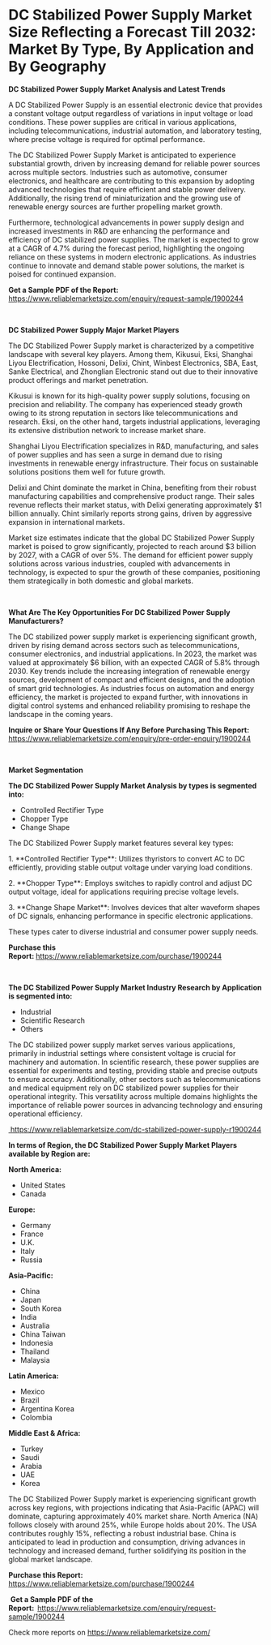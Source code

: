 <p><h1>DC Stabilized Power Supply Market Size Reflecting a Forecast Till 2032: Market By Type, By Application and By Geography</h1></p><p><strong>DC Stabilized Power Supply Market Analysis and Latest Trends</strong></p>
<p><p>A DC Stabilized Power Supply is an essential electronic device that provides a constant voltage output regardless of variations in input voltage or load conditions. These power supplies are critical in various applications, including telecommunications, industrial automation, and laboratory testing, where precise voltage is required for optimal performance. </p><p>The DC Stabilized Power Supply Market is anticipated to experience substantial growth, driven by increasing demand for reliable power sources across multiple sectors. Industries such as automotive, consumer electronics, and healthcare are contributing to this expansion by adopting advanced technologies that require efficient and stable power delivery. Additionally, the rising trend of miniaturization and the growing use of renewable energy sources are further propelling market growth.</p><p>Furthermore, technological advancements in power supply design and increased investments in R&D are enhancing the performance and efficiency of DC stabilized power supplies. The market is expected to grow at a CAGR of 4.7% during the forecast period, highlighting the ongoing reliance on these systems in modern electronic applications. As industries continue to innovate and demand stable power solutions, the market is poised for continued expansion.</p></p>
<p><strong>Get a Sample PDF of the Report:&nbsp;</strong> <a href="https://www.reliablemarketsize.com/enquiry/request-sample/1900244?utm_campaign=3516&utm_medium=2&utm_source=Github&utm_content=ia&utm_term=07042025&utm_id=dc-stabilized-power-supply">https://www.reliablemarketsize.com/enquiry/request-sample/1900244</a></p>
<p>&nbsp;</p>
<p><strong>DC Stabilized Power Supply Major Market Players</strong></p>
<p><p>The DC Stabilized Power Supply market is characterized by a competitive landscape with several key players. Among them, Kikusui, Eksi, Shanghai Liyou Electrification, Hossoni, Delixi, Chint, Winbest Electronics, SBA, East, Sanke Electrical, and Zhonglian Electronic stand out due to their innovative product offerings and market penetration.</p><p>Kikusui is known for its high-quality power supply solutions, focusing on precision and reliability. The company has experienced steady growth owing to its strong reputation in sectors like telecommunications and research. Eksi, on the other hand, targets industrial applications, leveraging its extensive distribution network to increase market share.</p><p>Shanghai Liyou Electrification specializes in R&D, manufacturing, and sales of power supplies and has seen a surge in demand due to rising investments in renewable energy infrastructure. Their focus on sustainable solutions positions them well for future growth.</p><p>Delixi and Chint dominate the market in China, benefiting from their robust manufacturing capabilities and comprehensive product range. Their sales revenue reflects their market status, with Delixi generating approximately $1 billion annually. Chint similarly reports strong gains, driven by aggressive expansion in international markets.</p><p>Market size estimates indicate that the global DC Stabilized Power Supply market is poised to grow significantly, projected to reach around $3 billion by 2027, with a CAGR of over 5%. The demand for efficient power supply solutions across various industries, coupled with advancements in technology, is expected to spur the growth of these companies, positioning them strategically in both domestic and global markets.</p></p>
<p>&nbsp;</p>
<p><strong>What Are The Key Opportunities For DC Stabilized Power Supply Manufacturers?</strong></p>
<p><p>The DC stabilized power supply market is experiencing significant growth, driven by rising demand across sectors such as telecommunications, consumer electronics, and industrial applications. In 2023, the market was valued at approximately $6 billion, with an expected CAGR of 5.8% through 2030. Key trends include the increasing integration of renewable energy sources, development of compact and efficient designs, and the adoption of smart grid technologies. As industries focus on automation and energy efficiency, the market is projected to expand further, with innovations in digital control systems and enhanced reliability promising to reshape the landscape in the coming years.</p></p>
<p><strong>Inquire or Share Your Questions If Any Before Purchasing This Report:</strong> <a href="https://www.reliablemarketsize.com/enquiry/pre-order-enquiry/1900244?utm_campaign=3516&utm_medium=2&utm_source=Github&utm_content=ia&utm_term=07042025&utm_id=dc-stabilized-power-supply">https://www.reliablemarketsize.com/enquiry/pre-order-enquiry/1900244</a></p>
<p>&nbsp;</p>
<p><strong>Market Segmentation</strong></p>
<p><strong>The DC Stabilized Power Supply Market Analysis by types is segmented into:</strong></p>
<p><ul><li>Controlled Rectifier Type</li><li>Chopper Type</li><li>Change Shape</li></ul></p>
<p><p>The DC Stabilized Power Supply market features several key types: </p><p>1. **Controlled Rectifier Type**: Utilizes thyristors to convert AC to DC efficiently, providing stable output voltage under varying load conditions.</p><p>2. **Chopper Type**: Employs switches to rapidly control and adjust DC output voltage, ideal for applications requiring precise voltage levels.</p><p>3. **Change Shape Market**: Involves devices that alter waveform shapes of DC signals, enhancing performance in specific electronic applications.</p><p>These types cater to diverse industrial and consumer power supply needs.</p></p>
<p><strong>Purchase this Report:&nbsp;</strong><a href="https://www.reliablemarketsize.com/purchase/1900244?utm_campaign=3516&utm_medium=2&utm_source=Github&utm_content=ia&utm_term=07042025&utm_id=dc-stabilized-power-supply">https://www.reliablemarketsize.com/purchase/1900244</a></p>
<p>&nbsp;</p>
<p><strong>The DC Stabilized Power Supply Market Industry Research by Application is segmented into:</strong></p>
<p><ul><li>Industrial</li><li>Scientific Research</li><li>Others</li></ul></p>
<p><p>The DC stabilized power supply market serves various applications, primarily in industrial settings where consistent voltage is crucial for machinery and automation. In scientific research, these power supplies are essential for experiments and testing, providing stable and precise outputs to ensure accuracy. Additionally, other sectors such as telecommunications and medical equipment rely on DC stabilized power supplies for their operational integrity. This versatility across multiple domains highlights the importance of reliable power sources in advancing technology and ensuring operational efficiency.</p></p>
<p><a href="https://www.reliablemarketsize.com/dc-stabilized-power-supply-r1900244?utm_campaign=3516&utm_medium=2&utm_source=Github&utm_content=ia&utm_term=07042025&utm_id=dc-stabilized-power-supply">&nbsp;https://www.reliablemarketsize.com/dc-stabilized-power-supply-r1900244</a></p>
<p><strong>In terms of Region, the DC Stabilized Power Supply Market Players available by Region are:</strong></p>
<p>
    <p> <strong> North America: </strong>
        <ul>
            <li>United States</li>
            <li>Canada</li>
        </ul>
        </p> 
    <p> <strong> Europe: </strong>
        <ul>
            <li>Germany</li>
            <li>France</li>
            <li>U.K.</li>
            <li>Italy</li>
            <li>Russia</li>
        </ul>
        </p> 
    <p> <strong> Asia-Pacific: </strong>
        <ul>
            <li>China</li>
            <li>Japan</li>
            <li>South Korea</li>
            <li>India</li>
            <li>Australia</li>
            <li>China Taiwan</li>
            <li>Indonesia</li>
            <li>Thailand</li>
            <li>Malaysia</li>
        </ul>
        </p> 
    <p> <strong> Latin America: </strong>
        <ul>
            <li>Mexico</li>
            <li>Brazil</li>
            <li>Argentina Korea</li>
            <li>Colombia</li>
        </ul>
        </p> 
    <p> <strong> Middle East & Africa: </strong>
        <ul>
            <li>Turkey</li>
            <li>Saudi</li>
            <li>Arabia</li>
            <li>UAE</li>
            <li>Korea</li>
        </ul>
    </p>
    </p>
<p><p>The DC Stabilized Power Supply market is experiencing significant growth across key regions, with projections indicating that Asia-Pacific (APAC) will dominate, capturing approximately 40% market share. North America (NA) follows closely with around 25%, while Europe holds about 20%. The USA contributes roughly 15%, reflecting a robust industrial base. China is anticipated to lead in production and consumption, driving advances in technology and increased demand, further solidifying its position in the global market landscape.</p></p>
<p><strong>Purchase this Report: </strong><a href="https://www.reliablemarketsize.com/purchase/1900244?utm_campaign=3516&utm_medium=2&utm_source=Github&utm_content=ia&utm_term=07042025&utm_id=dc-stabilized-power-supply">https://www.reliablemarketsize.com/purchase/1900244</a></p>
<p>&nbsp;<strong>Get a Sample PDF of the Report:&nbsp;&nbsp;</strong><a href="https://www.reliablemarketsize.com/enquiry/request-sample/1900244?utm_campaign=3516&utm_medium=2&utm_source=Github&utm_content=ia&utm_term=07042025&utm_id=dc-stabilized-power-supply">https://www.reliablemarketsize.com/enquiry/request-sample/1900244</a></p>
<p><strong></strong></p>
<p>Check more reports on <a href="https://www.reliablemarketsize.com/?utm_campaign=3516&utm_medium=2&utm_source=Github&utm_content=ia&utm_term=07042025&utm_id=dc-stabilized-power-supply">https://www.reliablemarketsize.com/</a></p>